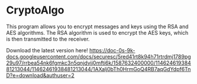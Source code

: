 # CryptoAlgo
This program allows you to encrypt messages and keys using the RSA and AES algorithms. The RSA algorithm is used to encrypt the AES keys, which is then transmitted to the receiver.

Download the latest version here!
https://doc-0s-9k-docs.googleusercontent.com/docs/securesc/5red41rt8k94h71rtrdmj1789pg29u97/rrbea54nk6fgmkc3n5qnjdvjj0mfti6k/1587632400000/11462461938481213044/11462461938481213044/1AXalj0bTh0HrmGoQ4RB7aqGdYdpf6TnD?e=download&authuser=2
